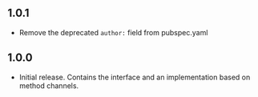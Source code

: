## 1.0.1

* Remove the deprecated `author:` field from pubspec.yaml

## 1.0.0

* Initial release. Contains the interface and an implementation based on
  method channels.
